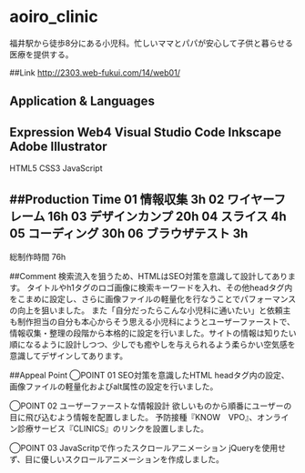 # aoiro_clinic
福井駅から徒歩8分にある小児科。忙しいママとパパが安心して子供と暮らせる医療を提供する。

##Link
http://2303.web-fukui.com/14/web01/

## Application & Languages
Expression Web4
Visual Studio Code
Inkscape
Adobe Illustrator
------
HTML5
CSS3
JavaScript

##Production Time
01 情報収集       3h
02 ワイヤーフレーム  16h
03 デザインカンプ   20h
04 スライス        4h
05 コーディング     30h
06 ブラウザテスト    3h
--------------------
総制作時間        76h


##Comment
検索流入を狙うため、HTMLはSEO対策を意識して設計してあります。
タイトルやh1タグのロゴ画像に検索キーワードを入れ、その他headタグ内をこまめに設定し、さらに画像ファイルの軽量化を行なうことでパフォーマンスの向上を狙いました。
また「自分だったらこんな小児科に通いたい」と依頼主も制作担当の自分も本心からそう思える小児科にようとユーザーファーストで、情報収集・整理の段階から本格的に設定を行いました。サイトの情報は知りたい順になるように設計しつつ、少しでも癒やしを与えられるよう柔らかい空気感を意識してデザインしてあります。


##Appeal Point
◯POINT 01
SEO対策を意識したHTML
headタグ内の設定、画像ファイルの軽量化およびalt属性の設定を行いました。

◯POINT 02
ユーザーファーストな情報設計
欲しいものから順番にユーザーの目に飛び込むよう情報を配置しました。
予防接種『KNOW　VPO』、オンライン診療サービス『CLINICS』のリンクを設置しました。

◯POINT 03
JavaScritpで作ったスクロールアニメーション
jQueryを使用せず、目に優しいスクロールアニメーションを作成しました。
